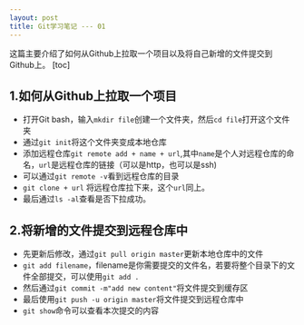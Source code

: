 ```yaml
---
layout: post
title: Git学习笔记 --- 01
---
```

这篇主要介绍了如何从Github上拉取一个项目以及将自己新增的文件提交到Github上。
  [toc]
## 1.如何从Github上拉取一个项目
* 打开Git bash，输入`mkdir file`创建一个文件夹，然后`cd file`打开这个文件夹
* 通过`git init`将这个文件夹变成本地仓库
* 添加远程仓库`git remote add + name + url`,其中`name`是个人对远程仓库的命名，`url`是远程仓库的链接（可以是http，也可以是ssh)
* 可以通过`git remote -v`看到远程仓库的目录
* `git clone + url` 将远程仓库拉下来，这个`url`同上。
* 最后通过`ls -al`查看是否下拉成功。

## 2.将新增的文件提交到远程仓库中
* 先更新后修改，通过`git pull origin master`更新本地仓库中的文件
* `git add filename`，filename是你需要提交的文件名，若要将整个目录下的文件全部提交，可以使用`git add .`
* 然后通过`git commit -m"add new content"`将文件提交到缓存区
* 最后使用`git push -u origin master`将文件提交到远程仓库中
* `git show`命令可以查看本次提交的内容